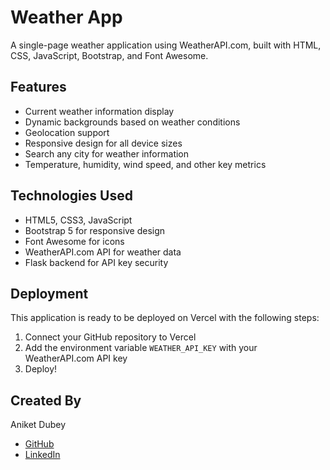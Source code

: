 # Weather App

A single-page weather application using WeatherAPI.com, built with HTML, CSS, JavaScript, Bootstrap, and Font Awesome.

## Features

- Current weather information display
- Dynamic backgrounds based on weather conditions
- Geolocation support
- Responsive design for all device sizes
- Search any city for weather information
- Temperature, humidity, wind speed, and other key metrics

## Technologies Used

- HTML5, CSS3, JavaScript
- Bootstrap 5 for responsive design
- Font Awesome for icons
- WeatherAPI.com API for weather data
- Flask backend for API key security

## Deployment

This application is ready to be deployed on Vercel with the following steps:

1. Connect your GitHub repository to Vercel
2. Add the environment variable `WEATHER_API_KEY` with your WeatherAPI.com API key
3. Deploy!

## Created By

Aniket Dubey
- [GitHub](https://github.com/aniket9016)
- [LinkedIn](https://www.linkedin.com/in/aniket0638/)